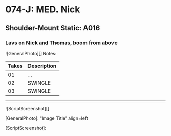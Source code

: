 # 074-J: MED. Nick

## Shoulder-Mount Static: A016

### Lavs on Nick and Thomas, boom from above

![GeneralPhoto][]
Notes: 

| Takes | Description |
|:---|:----|
| 01 | ... |
| 02 | SWINGLE |
| 03 | SWINGLE |

----

![ScriptScreenshot][]


[GeneralPhoto]:  "Image Title" align=left

[ScriptScreenshot]: 